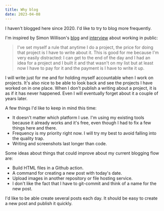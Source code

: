 ```yaml
---
title: Why blog
date: 2023-04-08
---
```


I haven't blogged here since 2020. I'd like to try to blog more frequently.

I'm inspired by Simon Willison's [blog](https://simonwillison.net/2023/Apr/8/working-in-public/) and [interview](https://www.youtube.com/watch?v=Rnz3uJw1DNo&t=2296s) about working in public:

> I've set myself a rule that anytime I do a project, the price for doing that project is I have to write about it. This is good for me because I'm very easily distracted: I can get to the end of the day and I had an idea for a project and I built it and that wasn't on my list but at least now I have to pay for it and the payment is I have to write it up.

I will write just for me and for holding myself accountable when I work on projects. It's also nice to be able to look back and see the projects I have worked on in one place. When I don't publish a writing about a project, it is as if it has never happened. Even I will eventually forget about it a couple of years later.

A few things I'd like to keep in mind this time:

* It doesn't matter which platform I use. I'm using my existing tools because it already works and it's free, even though I had to fix a few things here and there.
* Frequency is my priority right now. I will try my best to avoid falling into the quality trap.
* Writing and screenshots last longer than code.


Some ideas about things that could improve about my current blogging flow are:

* Build HTML files in a Github action.
* A command for creating a new post with today's date.
* Upload images in another repository or file hosting service.
* I don't like the fact that I have to git-commit and think of a name for the new post.

I'd like to be able create several posts each day. It should be easy to create a new post and publish it quickly.